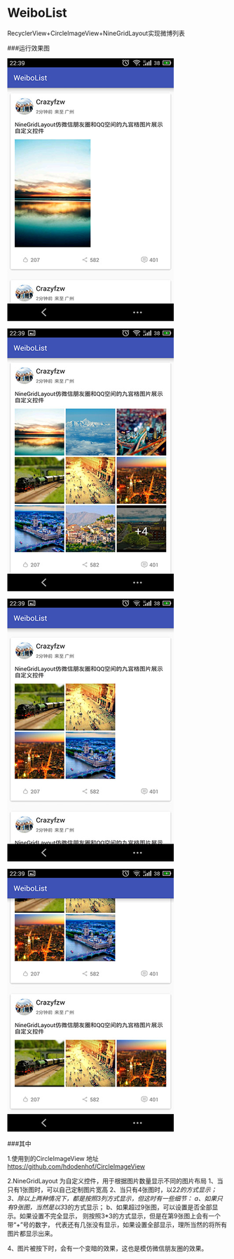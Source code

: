# WeiboList
RecyclerView+CircleImageView+NineGridLayout实现微博列表


###运行效果图

![image](https://github.com/crazyfzw/ProjectImages/blob/master/WeiboList/S60519-223906.jpg)

![images](https://github.com/crazyfzw/ProjectImages/blob/master/WeiboList/S60519-223915.jpg)

![images](https://github.com/crazyfzw/ProjectImages/blob/master/WeiboList/S60519-223928.jpg)

![images](https://github.com/crazyfzw/ProjectImages/blob/master/WeiboList/S60519-223941.jpg)



###其中

1.使用到的CircleImageView 地址 https://github.com/hdodenhof/CircleImageView

2.NineGridLayout 为自定义控件，用于根据图片数量显示不同的图片布局
1、当只有1张图时，可以自己定制图片宽高
    2、当只有4张图时，以2*2的方式显示；
    3、除以上两种情况下，都是按照3列方式显示，但这时有一些细节：
        a、如果只有9张图，当然是以3*3的方式显示；
        b、如果超过9张图，可以设置是否全部显示。如果设置不完全显示，
        则按照3*3的方式显示，但是在第9张图上会有一个带“+”号的数字，
        代表还有几张没有显示，如果设置全部显示，理所当然的将所有图片都显示出来。
            
4、图片被按下时，会有一个变暗的效果，这也是模仿微信朋友圈的效果。


